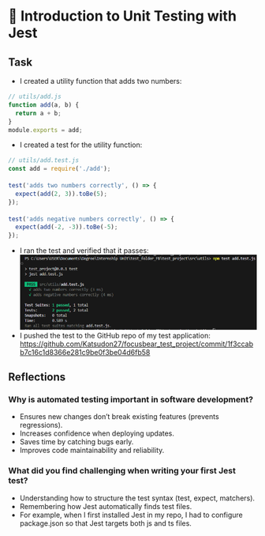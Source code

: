 # 📌 Introduction to Unit Testing with Jest

## Task

- I created a utility function that adds two numbers:
```js
// utils/add.js
function add(a, b) {
  return a + b;
}
module.exports = add;
```
- I created a test for the utility function:
```js
// utils/add.test.js
const add = require('./add');

test('adds two numbers correctly', () => {
  expect(add(2, 3)).toBe(5);
});

test('adds negative numbers correctly', () => {
  expect(add(-2, -3)).toBe(-5);
});
```
- I ran the test and verified that it passes:
![Screenshot of successful test](images/jest_utility_test.png)
- I pushed the test to the GitHub repo of my test application:
https://github.com/Katsudon27/focusbear_test_project/commit/1f3ccabb7c16c1d8366e281c9be0f3be04d6fb58

## Reflections

### Why is automated testing important in software development?

- Ensures new changes don’t break existing features (prevents regressions).
- Increases confidence when deploying updates.
- Saves time by catching bugs early.
- Improves code maintainability and reliability.

### What did you find challenging when writing your first Jest test?

- Understanding how to structure the test syntax (test, expect, matchers).
- Remembering how Jest automatically finds test files.
- For example, when I first installed Jest in my repo, I had to configure package.json so that Jest targets both js and ts files.
